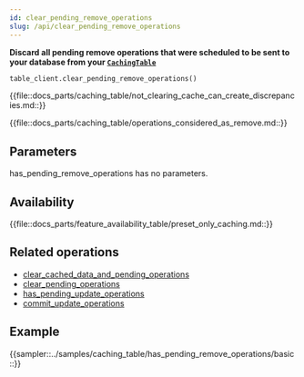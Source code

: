 ```yaml
---
id: clear_pending_remove_operations
slug: /api/clear_pending_remove_operations
---
```


**Discard all pending remove operations that were scheduled to be sent to your database from your 
[```CachingTable```](../caching_table/introduction.md)**

```python
table_client.clear_pending_remove_operations()
```

{{file::docs_parts/caching_table/not_clearing_cache_can_create_discrepancies.md::}}

{{file::docs_parts/caching_table/operations_considered_as_remove.md::}}

## Parameters

has_pending_remove_operations has no parameters.
 
## Availability

{{file::docs_parts/feature_availability_table/preset_only_caching.md::}}

## Related operations
- [clear_cached_data_and_pending_operations](../api/clear_cached_data_and_pending_operations)
- [clear_pending_operations](../api/clear_pending_operations)
- [has_pending_update_operations](../api/commit_update_operations)
- [commit_update_operations](../api/commit_update_operations)


## Example
{{sampler::../samples/caching_table/has_pending_remove_operations/basic::}}